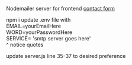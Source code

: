 Nodemailer server for frontend [contact form](https://github.com/Decibullz/contact-mailer-frontend)

npm i
update .env file with<br/>
    EMAIL=yourEmailHere<br/>
    WORD=yourPasswordHere<br/>
    SERVICE= 'smtp server goes here'<br/>
    ^ notice quotes

update server.js line 35-37 to desired preference 
